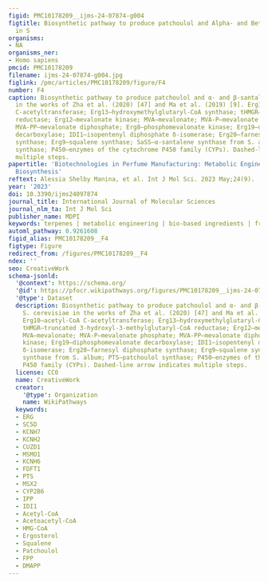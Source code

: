 ```yaml
---
figid: PMC10178209__ijms-24-07874-g004
figtitle: Biosynthetic pathway to produce patchoulol and Alpha- and Beta-santalol
  in S
organisms:
- NA
organisms_ner:
- Homo sapiens
pmcid: PMC10178209
filename: ijms-24-07874-g004.jpg
figlink: /pmc/articles/PMC10178209/figure/F4
number: F4
caption: Biosynthetic pathway to produce patchoulol and α- and β-santalol in S. cerevisiae
  in the works of Zha et al. (2020) [47] and Ma et al. (2019) [9]. Erg10—acetyl-CoA
  C-acetyltransferase; Erg13—hydroxymethylglutaryl-CoA synthase; tHMGR—truncated 3-hydroxyl-3-methylglutaryl-CoA
  reductase; Erg12—mevalonate kinase; MVA—mevalonate; MVA-P—mevalonate phosphate;
  MVA-PP—mevalonate diphosphate; Erg8—phosphomevalonate kinase; Erg19—diphosphomevalonate
  decarboxylase; IDI1—isopentenyl diphosphate δ-isomerase; Erg20—farnesyl diphosphate
  synthase; Erg9—squalene synthase; SaSS—α-santalene synthase from S. album; PTS—patchoulol
  synthase; P450—enzymes of the cytochrome P450 family (CYPs). Dashed-line arrow indicates
  multiple steps.
papertitle: 'Biotechnologies in Perfume Manufacturing: Metabolic Engineering of Terpenoid
  Biosynthesis'
reftext: Alessia Shelby Manina, et al. Int J Mol Sci. 2023 May;24(9).
year: '2023'
doi: 10.3390/ijms24097874
journal_title: International Journal of Molecular Sciences
journal_nlm_ta: Int J Mol Sci
publisher_name: MDPI
keywords: terpenes | metabolic engineering | bio-based ingredients | fragrances
automl_pathway: 0.9261608
figid_alias: PMC10178209__F4
figtype: Figure
redirect_from: /figures/PMC10178209__F4
ndex: ''
seo: CreativeWork
schema-jsonld:
  '@context': https://schema.org/
  '@id': https://pfocr.wikipathways.org/figures/PMC10178209__ijms-24-07874-g004.html
  '@type': Dataset
  description: Biosynthetic pathway to produce patchoulol and α- and β-santalol in
    S. cerevisiae in the works of Zha et al. (2020) [47] and Ma et al. (2019) [9].
    Erg10—acetyl-CoA C-acetyltransferase; Erg13—hydroxymethylglutaryl-CoA synthase;
    tHMGR—truncated 3-hydroxyl-3-methylglutaryl-CoA reductase; Erg12—mevalonate kinase;
    MVA—mevalonate; MVA-P—mevalonate phosphate; MVA-PP—mevalonate diphosphate; Erg8—phosphomevalonate
    kinase; Erg19—diphosphomevalonate decarboxylase; IDI1—isopentenyl diphosphate
    δ-isomerase; Erg20—farnesyl diphosphate synthase; Erg9—squalene synthase; SaSS—α-santalene
    synthase from S. album; PTS—patchoulol synthase; P450—enzymes of the cytochrome
    P450 family (CYPs). Dashed-line arrow indicates multiple steps.
  license: CC0
  name: CreativeWork
  creator:
    '@type': Organization
    name: WikiPathways
  keywords:
  - ERG
  - SC5D
  - KCNH7
  - KCNH2
  - CUZD1
  - MSMO1
  - KCNH6
  - FDFT1
  - PTS
  - MSX2
  - CYP2B6
  - IPP
  - IDI1
  - Acetyl-CoA
  - Acetoacetyl-CoA
  - HMG-CoA
  - Ergosterol
  - Squalene
  - Patchoulol
  - FPP
  - DMAPP
---
```

